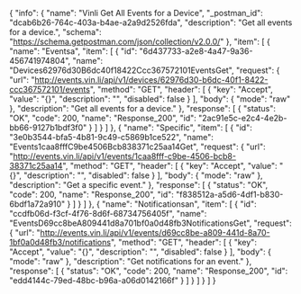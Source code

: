 {
  "info": {
    "name": "Vinli Get All Events for a Device",
    "_postman_id": "dcab6b26-764c-403a-b4ae-a2a9d2526fda",
    "description": "Get all events for a device.",
    "schema": "https://schema.getpostman.com/json/collection/v2.0.0/"
  },
  "item": [
    {
      "name": "Eventsa",
      "item": [
        {
          "id": "6d437733-a2e8-4a47-9a36-456741974804",
          "name": "Devices62976d30B6dc40f18422Ccc367572101EventsGet",
          "request": {
            "url": "http://events.vin.li/api/v1/devices/62976d30-b6dc-40f1-8422-ccc367572101/events",
            "method": "GET",
            "header": [
              {
                "key": "Accept",
                "value": "{}",
                "description": "",
                "disabled": false
              }
            ],
            "body": {
              "mode": "raw"
            },
            "description": "Get all events for a device."
          },
          "response": [
            {
              "status": "OK",
              "code": 200,
              "name": "Response_200",
              "id": "2ac91e5c-e2c4-4e2b-bb66-9127b1bdf3f0"
            }
          ]
        }
      ]
    },
    {
      "name": "Specific",
      "item": [
        {
          "id": "3e0b3544-bfa5-4b81-9c49-c5869b1ce522",
          "name": "Events1caa8fffC9be4506Bcb838371c25aa14Get",
          "request": {
            "url": "http://events.vin.li/api/v1/events/1caa8fff-c9be-4506-bcb8-38371c25aa14",
            "method": "GET",
            "header": [
              {
                "key": "Accept",
                "value": "{}",
                "description": "",
                "disabled": false
              }
            ],
            "body": {
              "mode": "raw"
            },
            "description": "Get a specific event."
          },
          "response": [
            {
              "status": "OK",
              "code": 200,
              "name": "Response_200",
              "id": "f838512a-a5d6-4df1-b830-6bdf1a72a910"
            }
          ]
        }
      ]
    },
    {
      "name": "Notificationsan",
      "item": [
        {
          "id": "ccdfb06d-f3cf-4f76-8d6f-68734756405f",
          "name": "EventsD69cc8beA809441d8a701bf0a0d48fb3NotificationsGet",
          "request": {
            "url": "http://events.vin.li/api/v1/events/d69cc8be-a809-441d-8a70-1bf0a0d48fb3/notifications",
            "method": "GET",
            "header": [
              {
                "key": "Accept",
                "value": "{}",
                "description": "",
                "disabled": false
              }
            ],
            "body": {
              "mode": "raw"
            },
            "description": "Get notifications for an event."
          },
          "response": [
            {
              "status": "OK",
              "code": 200,
              "name": "Response_200",
              "id": "edd4144c-79ed-48bc-b96a-a06d0142166f"
            }
          ]
        }
      ]
    }
  ]
}